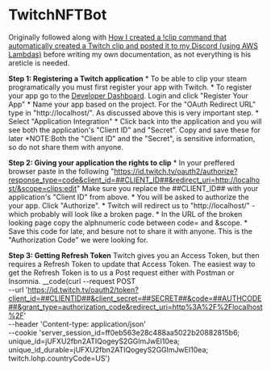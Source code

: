 # TwitchNFTBot
Originally followed along with [How I created a !clip command that automatically created a Twitch clip and posted it to my Discord (using AWS Lambdas)](https://www.specialagentsqueaky.com/blog-post/8gkvc50n/2020-06-17-how-i-created-clip-command-for-twitch-clips/#step-2-registering-a-twitch-application) before writing my own documentation, as not everything is his areticle is needed. 


__Step 1: Registering a Twitch application__
    * To be able to clip your steam programatically you must first register your app with Twitch.
    * To register your app go to the [Developer Dashboard](https://dev.twitch.tv/login). Login and click "Register Your App"
    * Name your app based on the project. For the "OAuth Redirect URL" type in "http://localhost/". As discussed above this is very important step.
    * Select "Application Integration"
    * Click back into the application and you will see both the application's "Client ID" and "Secret". Copy and save these for later
    *NOTE:Both the "Client ID" and the "Secret", is sensitive information, so do not share them with anyone.
    
    
    
__Step 2: Giving your application the rights to clip__
    * In your preffered browser paste in the following "https://id.twitch.tv/oauth2/authorize?response_type=code&client_id=##CLIENT_ID##&redirect_uri=http://localhost/&scope=clips:edit" Make sure you replace the ##CLIENT_ID## with your application's "Client ID" from above.
    * You will be asked to authorize the your app. Click "Authorize".
    * Twitch will redirect us to "http://localhost/" - which probably will look like a broken page.
    * In the URL of the broken looking page copy the alphnumeric code between code= and &scope.
    * Save this code for late, and besure not to share it with anyone. This is the "Authorization Code" we were looking for.
    
    
    
__Step 3: Getting Refresh Token__
    Twitch gives you an Access Token, but then requires a Refresh Token to update that Access Token.
    The easiest way to get the Refresh Token is to us a Post request either with Postman or Insomnia.
    __code(curl --request POST \
  --url 'https://id.twitch.tv/oauth2/token?client_id=##CLIENTID##&client_secret=##SECRET##&code=##AUTHCODE##&grant_type=authorization_code&redirect_uri=http%3A%2F%2Flocalhost%2F' \
  --header 'Content-type: application/json' \
  --cookie 'server_session_id=ff0eb563e28c488aa5022b20882815b6; unique_id=jUFXU2fbn2ATIQogeyS2GGlmJwEI10ea; unique_id_durable=jUFXU2fbn2ATIQogeyS2GGlmJwEI10ea; twitch.lohp.countryCode=US')
